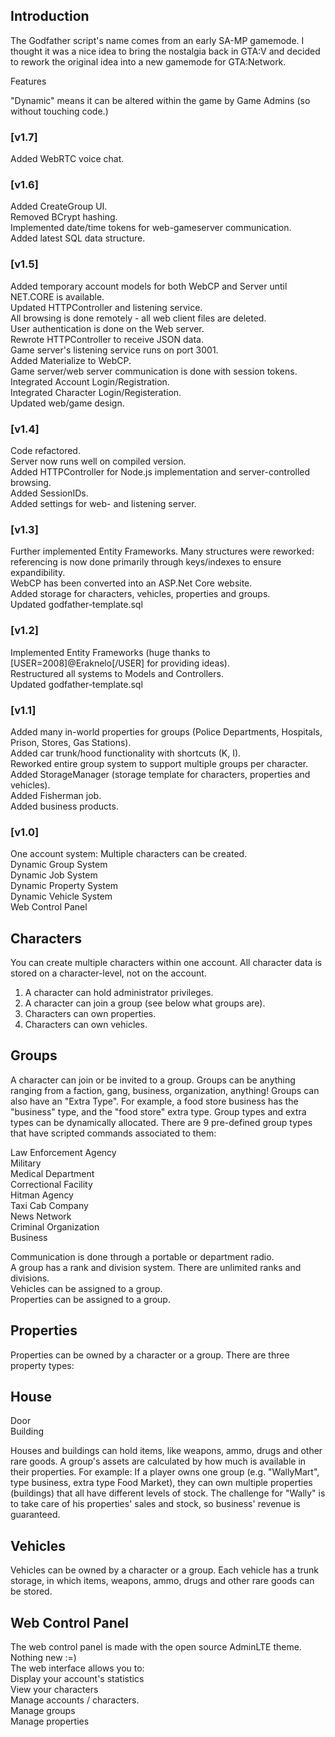 ## Introduction

The Godfather script's name comes from an early SA-MP gamemode.
I thought it was a nice idea to bring the nostalgia back in GTA:V and decided to rework the original idea into a new gamemode for GTA:Network.


Features

"Dynamic" means it can be altered within the game by Game Admins (so without touching code.)


### [v1.7]
Added WebRTC voice chat.


### [v1.6]

Added CreateGroup UI.  
Removed BCrypt hashing.  
Implemented date/time tokens for web-gameserver communication.  
Added latest SQL data structure.


### [v1.5]
Added temporary account models for both WebCP and Server until NET.CORE is available.  
Updated HTTPController and listening service.  
All browsing is done remotely - all web client files are deleted.  
User authentication is done on the Web server.  
Rewrote HTTPController to receive JSON data.  
Game server's listening service runs on port 3001.  
Added Materialize to WebCP.  
Game server/web server communication is done with session tokens.  
Integrated Account Login/Registration.  
Integrated Character Login/Registeration.  
Updated web/game design.  


### [v1.4]
Code refactored.  
Server now runs well on compiled version.  
Added HTTPController for Node.js implementation and server-controlled browsing.  
Added SessionIDs.  
Added settings for web- and listening server.  

### [v1.3]
Further implemented Entity Frameworks. Many structures were reworked: referencing is now done primarily through keys/indexes to ensure expandibility.  
WebCP has been converted into an ASP.Net Core website.  
Added storage for characters, vehicles, properties and groups.  
Updated godfather-template.sql  

### [v1.2]
Implemented Entity Frameworks (huge thanks to [USER=2008]@Eraknelo[/USER] for providing ideas).  
Restructured all systems to Models and Controllers.  
Updated godfather-template.sql  

### [v1.1]
Added many in-world properties for groups (Police Departments, Hospitals, Prison, Stores, Gas Stations).  
Added car trunk/hood functionality with shortcuts (K, I).  
Reworked entire group system to support multiple groups per character.  
Added StorageManager (storage template for characters, properties and vehicles).  
Added Fisherman job.  
Added business products.  

### [v1.0]
One account system: Multiple characters can be created.  
Dynamic Group System  
Dynamic Job System  
Dynamic Property System  
Dynamic Vehicle System  
Web Control Panel  


## Characters
You can create multiple characters within one account. All character data is stored on a character-level, not on the account.  

1. A character can hold administrator privileges.  
2. A character can join a group (see below what groups are).  
3. Characters can own properties.  
4. Characters can own vehicles.  



## Groups

A character can join or be invited to a group. Groups can be anything ranging from a faction, gang, business, organization, anything! Groups can also have an "Extra Type". For example, a food store business has the "business" type, and the "food store" extra type. Group types and extra types can be dynamically allocated. There are 9 pre-defined group types that have scripted commands associated to them:

Law Enforcement Agency  
Military  
Medical Department  
Correctional Facility  
Hitman Agency  
Taxi Cab Company  
News Network  
Criminal Organization  
Business  

Communication is done through a portable or department radio.  
A group has a rank and division system. There are unlimited ranks and divisions.  
Vehicles can be assigned to a group.  
Properties can be assigned to a group.  


## Properties
Properties can be owned by a character or a group. There are three property types:

## House
Door  
Building  

Houses and buildings can hold items, like weapons, ammo, drugs and other rare goods. A group's assets are calculated by how much is available in their properties. For example: If a player owns one group (e.g. "WallyMart", type business, extra type Food Market), they can own multiple properties (buildings) that all have different levels of stock. The challenge for "Wally" is to take care of his properties' sales and stock, so business' revenue is guaranteed.


## Vehicles

Vehicles can be owned by a character or a group. Each vehicle has a trunk storage, in which items, weapons, ammo, drugs and other rare goods can be stored.

## Web Control Panel
The web control panel is made with the open source AdminLTE theme. Nothing new :=)  
The web interface allows you to:  
Display your account's statistics  
View your characters  
Manage accounts / characters.  
Manage groups  
Manage properties  
